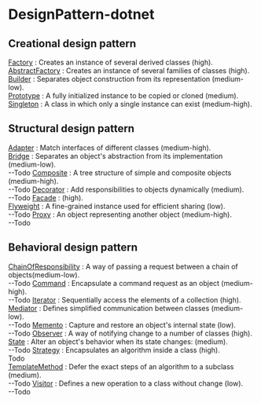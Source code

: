 # DesignPattern-dotnet
## Creational design pattern
[Factory](Creational/Factory/docs/README.md) : Creates an instance of several derived classes (high). <br>
[AbstractFactory](Creational/AbstractFactory/docs/README.md) : Creates an instance of several families of classes (high). <br>
[Builder](Creational/Builder/docs/README.md) :  Separates object construction from its representation (medium-low).<br>
[Prototype](Creational/Prototype/docs/README.md) :  A fully initialized instance to be copied or cloned (medium).<br>
[Singleton](Creational/Singleton/docs/README.md) :  A class in which only a single instance can exist (medium-high).<br>

## Structural design pattern
[Adapter](Structural/Adapter/docs/README.md) : Match interfaces of different classes (medium-high).<br> 
[Bridge](Structural/Bridge/docs/README.md) : Separates an object's abstraction from its implementation (medium-low).<br> --Todo
[Composite](Structural/Composite/docs/README.md) : A tree structure of simple and composite objects (medium-high).<br> --Todo 
[Decorator](Structural/Decorator/docs/README.md) : Add responsibilities to objects dynamically (medium).<br> --Todo 
[Facade](Structural/Facade/docs/README.md) : (high).<br>
[Flyweight](Structural/Flyweight/docs/README.md) : A fine-grained instance used for efficient sharing (low).<br> --Todo 
[Proxy](Structural/Proxy/docs/README.md) : An object representing another object (medium-high).<br> --Todo 

## Behavioral design pattern
[ChainOfResponsibility](Behavioral/ChainOfResponsibility/docs/README.md) : A way of passing a request between a chain of objects(medium-low).<br> --Todo 
[Command](Behavioral/Command/docs/README.md) : Encapsulate a command request as an object (medium-high).<br> --Todo 
[Iterator](Behavioral/Iterator/docs/README.md) : Sequentially access the elements of a collection (high).<br>
[Mediator](Behavioral/Mediator/docs/README.md) : Defines simplified communication between classes (medium-low).<br> --Todo 
[Memento](Behavioral/Memento/docs/README.md) : Capture and restore an object's internal state (low).<br> --Todo 
[Observer](Behavioral/Observer/docs/README.md) : A way of notifying change to a number of classes (high).<br>
[State](Behavioral/State/docs/README.md) : Alter an object's behavior when its state changes: (medium).<br> --Todo 
[Strategy](Behavioral/Strategy/docs/README.md) : Encapsulates an algorithm inside a class (high).<br>Todo <br>
[TemplateMethod](Behavioral/TemplateMethod/docs/README.md) : Defer the exact steps of an algorithm to a subclass (medium).<br> --Todo 
[Visitor](Behavioral/Visitor/docs/README.md) : Defines a new operation to a class without change (low).<br> --Todo 

